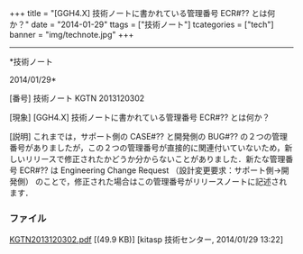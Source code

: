 ﻿+++
title = "[GGH4.X] 技術ノートに書かれている管理番号 ECR#?? とは何か？"
date = "2014-01-29"
ttags = ["技術ノート"]
tcategories = ["tech"]
banner = "img/technote.jpg"
+++

-----------------------------------------------------------------------------------------------------------------------------

*技術ノート

2014/01/29*


[番号]
技術ノート KGTN 2013120302

[現象]
[GGH4.X] 技術ノートに書かれている管理番号 ECR#?? とは何か？

[説明]
これまでは，サポート側の CASE#?? と開発側の BUG#??
の２つの管理番号がありましたが，この２つの管理番号が直接的に関連付いていないため，新しいリリースで修正されたかどうか分からないことがありました．新たな管理番号
ECR#?? は Engineering Change Request
（設計変更要求：サポート側→開発側）
のことで，修正された場合はこの管理番号がリリースノートに記述されます．


### ファイル

 
 


[KGTN2013120302.pdf](http://techreport.kitasp.net/attachments/download/1433/KGTN2013120302.pdf)
 [(49.9 KB)] [kitasp 技術センター, 2014/01/29
13:22]


 


 

